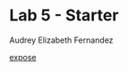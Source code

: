 # Lab 5 - Starter
Audrey Elizabeth Fernandez

[expose](https://audreyelizabethf.github.io/Lab5_Starter/expose.html)
